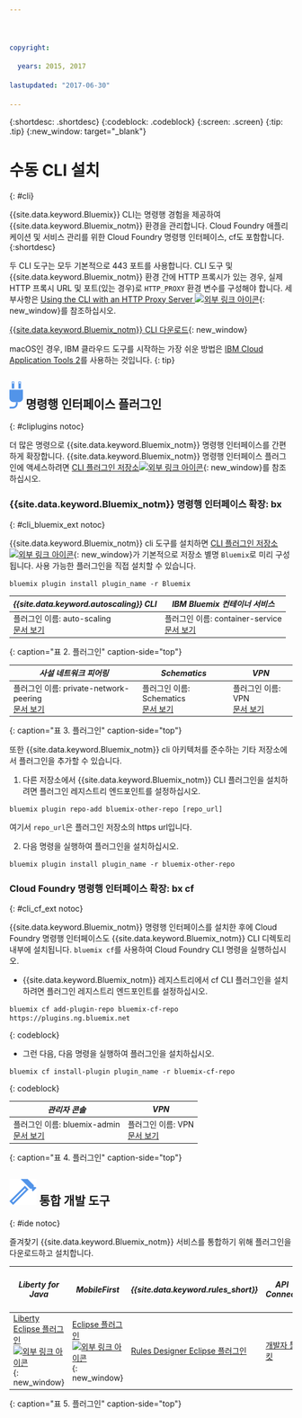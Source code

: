```yaml
---



copyright:

  years: 2015, 2017

lastupdated: "2017-06-30"

---
```


{:shortdesc: .shortdesc}
{:codeblock: .codeblock}
{:screen: .screen}
{:tip: .tip}
{:new_window: target="_blank"}

# 수동 CLI 설치
{: #cli}

{{site.data.keyword.Bluemix}} CLI는 명령행 경험을 제공하여 {{site.data.keyword.Bluemix_notm}} 환경을 관리합니다. Cloud Foundry 애플리케이션 및 서비스 관리를 위한 Cloud Foundry 명령행 인터페이스, cf도 포함합니다.
{:shortdesc}

두 CLI 도구는 모두 기본적으로 443 포트를 사용합니다. CLI 도구 및 {{site.data.keyword.Bluemix_notm}} 환경 간에 HTTP 프록시가 있는 경우, 실제 HTTP 프록시 URL 및 포트(있는 경우)로 `HTTP_PROXY` 환경 변수를 구성해야 합니다. 세부사항은 [Using the CLI with an HTTP Proxy Server ![외부 링크 아이콘](../icons/launch-glyph.svg)](http://docs.cloudfoundry.org/cf-cli/http-proxy.html){: new_window}를 참조하십시오. 

[{{site.data.keyword.Bluemix_notm}} CLI 다운로드](/docs/cli/reference/bluemix_cli/all_versions.html){: new_window} 

macOS인 경우, IBM 클라우드 도구를 시작하는 가장 쉬운 방법은 [IBM Cloud Application Tools 2](/docs/cli/icat.html)를 사용하는 것입니다.
{: tip}

## ![](./images/CLI_Plugin.svg) 명령행 인터페이스 플러그인
{: #cliplugins notoc}

더 많은 명령으로 {{site.data.keyword.Bluemix_notm}} 명령행 인터페이스를 간편하게 확장합니다. {{site.data.keyword.Bluemix_notm}} 명령행 인터페이스 플러그인에 액세스하려면 [CLI 플러그인 저장소![외부 링크 아이콘](../icons/launch-glyph.svg)](https://plugins.ng.bluemix.net/){: new_window}를 참조하십시오. 

### {{site.data.keyword.Bluemix_notm}} 명령행 인터페이스 확장: bx
{: #cli_bluemix_ext notoc}


{{site.data.keyword.Bluemix_notm}} cli 도구를 설치하면 [CLI 플러그인 저장소 ![외부 링크 아이콘](../icons/launch-glyph.svg)](https://plugins.ng.bluemix.net/){: new_window}가 기본적으로 저장소 별명 `Bluemix`로 미리 구성됩니다. 사용 가능한 플러그인을 직접 설치할 수 있습니다.

```
bluemix plugin install plugin_name -r Bluemix
```

| *{{site.data.keyword.autoscaling}} CLI* |  *IBM Bluemix 컨테이너 서비스*  |
|-----|-----|
| 플러그인 이름: auto-scaling <br> [문서 보기](/docs/cli/plugins/auto-scaling/index.html) |  플러그인 이름: container-service  <br> [문서 보기](/docs/containers/cs_cli_devtools.html) |
{: caption="표 2. 플러그인" caption-side="top"}

|  *사설 네트워크 피어링* | *Schematics* | *VPN*  |
|-----|-----|-----|
| 플러그인 이름: private-network-peering  <br> [문서 보기](/docs/cli/plugins/pnp/index.html) | 플러그인 이름: Schematics  <br> [문서 보기](/docs/services/schematics/schematics_reference.html) | 플러그인 이름: VPN <br> [문서 보기](/docs/cli/plugins/bx_vpn/index.html) |
{: caption="표 3. 플러그인" caption-side="top"}

또한 {{site.data.keyword.Bluemix_notm}} cli 아키텍처를 준수하는 기타 저장소에서 플러그인을 추가할 수 있습니다.
1. 다른 저장소에서 {{site.data.keyword.Bluemix_notm}} CLI 플러그인을 설치하려면 플러그인 레지스트리 엔드포인트를 설정하십시오.
```
bluemix plugin repo-add bluemix-other-repo [repo_url]
```
여기서 `repo_url`은 플러그인 저장소의 https url입니다.

2. 다음 명령을 실행하여 플러그인을 설치하십시오.
```
bluemix plugin install plugin_name -r bluemix-other-repo
```

### Cloud Foundry 명령행 인터페이스 확장: bx cf
{: #cli_cf_ext notoc}

{{site.data.keyword.Bluemix_notm}} 명령행 인터페이스를 설치한 후에 Cloud Foundry 명령행 인터페이스도 {{site.data.keyword.Bluemix_notm}} CLI 디렉토리 내부에 설치됩니다. `bluemix cf`를 사용하여 Cloud Foundry CLI 명령을 실행하십시오.

* {{site.data.keyword.Bluemix_notm}} 레지스트리에서 cf CLI 플러그인을 설치하려면 플러그인 레지스트리 엔드포인트를 설정하십시오. 

```
bluemix cf add-plugin-repo bluemix-cf-repo https://plugins.ng.bluemix.net
```
{: codeblock}

* 그런 다음, 다음 명령을 실행하여 플러그인을 설치하십시오.

```
bluemix cf install-plugin plugin_name -r bluemix-cf-repo
```
{: codeblock}

| *관리자 콘솔* | *VPN* |
|-----------------|-----------------|
|  플러그인 이름: bluemix-admin<br> [문서 보기](/docs/cli/plugins/bluemix_admin/index.html) | 플러그인 이름: VPN <br> [문서 보기](/docs/cli/plugins/vpn/index.html) |
{: caption="표 4. 플러그인" caption-side="top"}


## ![](./images/Integrated_Dev_Tools.svg) 통합 개발 도구
{: #ide notoc}

즐겨찾기 {{site.data.keyword.Bluemix_notm}} 서비스를 통합하기 위해 플러그인을 다운로드하고 설치합니다.

| *Liberty for Java* | *MobileFirst* | *{{site.data.keyword.rules_short}}* | *API Connect* | *Bluemix용 Eclipse 도구* |
|----------|----------|----------|----------|----------|
| [Liberty Eclipse 플러그인 ![외부 링크 아이콘](../icons/launch-glyph.svg)](https://developer.ibm.com/wasdev/downloads/liberty-profile-using-eclipse/){: new_window} | [Eclipse 플러그인 ![외부 링크 아이콘](../icons/launch-glyph.svg)](https://marketplace.eclipse.org/content/ibm-mobilefirst-platform-studio){: new_window} | [Rules Designer Eclipse 플러그인](../services/rules/index.html#rulov002) | [개발자 툴킷](/docs/services/apiconnect/creating_apis.html#install_dev_tk ) | [Bluemix Eclipse 플러그인](/docs/manageapps/eclipsetools/eclipsetools.html) |
{: caption="표 5. 플러그인" caption-side="top"}
